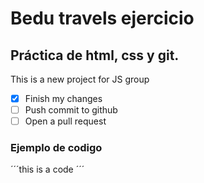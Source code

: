 # Bedu travels ejercicio
## Práctica de html, css y git.

This is a new project for JS group

- [x] Finish my changes
- [ ] Push commit to github
- [ ] Open a pull request

### Ejemplo de codigo
´´´this is a code ´´´
